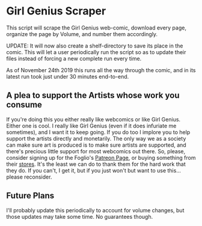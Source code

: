 # Girl Genius Scraper

This script will scrape the Girl Genius web-comic, download every page, organize the page by Volume, and number them accordingly. 

UPDATE: It will now also create a shelf-directory to save its place in the comic. This will let a user periodically run the script so as to update their files instead of forcing a new complete run every time.

As of November 24th 2019 this runs all the way through the comic, and in its latest run took just under 30 minutes end-to-end. 

## A plea to support the Artists whose work you consume

If you're doing this you either really like webcomics or like Girl Genius. Either one is cool. I really like Girl Genius (even if it does infuriate me sometimes), and I want it to keep going. If you do too I implore you to help support the artists directly and monetarily. The only way we as a society can make sure art is produced is to make sure artists are supported, and there's precious little support for most webcomics out there. So, please, consider signing up for the Foglio's [Patreon Page](https://www.patreon.com/girlgenius), or buying something from their [stores](http://www.girlgeniusonline.com/shop.php). It's the least we can do to thank them for the hard work that they do. If you can't, I get it, but if you just won't but want to use this... please reconsider. 

## Future Plans

I'll probably update this periodically to account for volume changes, but those updates may take some time. No guarantees though.